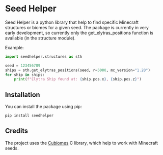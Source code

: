 # Seed Helper

Seed Helper is a python library that help to find specific Minecraft structures or biomes for a given seed.
The package is currently in very early development, so currently only the get_elytras_positions function is available (in the structure module).

Example:
```py
import seedhelper.structures as sth

seed = 123456789
ships = sth.get_elytras_positions(seed, r=5000, mc_version="1.20")
for ship in ships:
    print(f"Elytra Ship found at: {ship.pos.x}, {ship.pos.z}")
```

## Installation
You can install the package using pip:
```sh
pip install seedhelper
```


## Credits
The project uses the [Cubiomes](https://github.com/Cubitect/cubiomes) C library, which help to work with Minecraft seeds.
